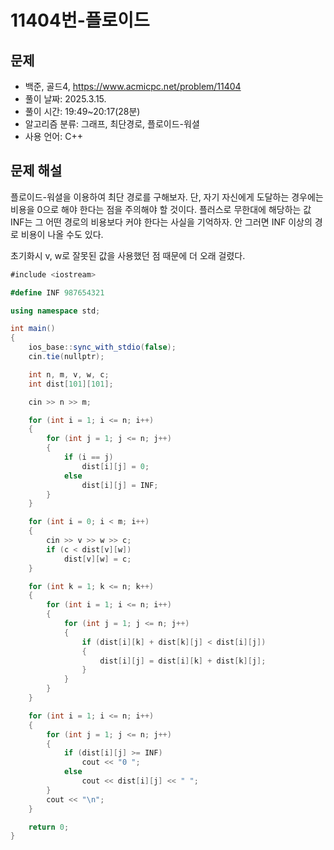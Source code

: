 # 11404번-플로이드

## 문제

- 백준, 골드4, https://www.acmicpc.net/problem/11404
- 풀이 날짜: 2025.3.15.
- 풀이 시간: 19:49~20:17(28분)
- 알고리즘 분류: 그래프, 최단경로, 플로이드-워셜
- 사용 언어: C++

## 문제 해설

플로이드-워셜을 이용하여 최단 경로를 구해보자. 단, 자기 자신에게 도달하는 경우에는 비용을 0으로 해야 한다는 점을 주의해야 할 것이다. 플러스로 무한대에 해당하는 값 INF는 그 어떤 경로의 비용보다 커야 한다는 사실을 기억하자. 안 그러면 INF 이상의 경로 비용이 나올 수도 있다.

초기화시 v, w로 잘못된 값을 사용했던 점 때문에 더 오래 걸렸다.

```csharp
#include <iostream>

#define INF 987654321

using namespace std;

int main()
{
    ios_base::sync_with_stdio(false);
    cin.tie(nullptr);

    int n, m, v, w, c;
    int dist[101][101];

    cin >> n >> m;

    for (int i = 1; i <= n; i++)
    {
        for (int j = 1; j <= n; j++)
        {
            if (i == j)
                dist[i][j] = 0;
            else
                dist[i][j] = INF;
        }
    }

    for (int i = 0; i < m; i++)
    {
        cin >> v >> w >> c;
        if (c < dist[v][w])
            dist[v][w] = c;
    }

    for (int k = 1; k <= n; k++)
    {
        for (int i = 1; i <= n; i++)
        {
            for (int j = 1; j <= n; j++)
            {
                if (dist[i][k] + dist[k][j] < dist[i][j])
                {
                    dist[i][j] = dist[i][k] + dist[k][j];
                }
            }
        }
    }

    for (int i = 1; i <= n; i++)
    {
        for (int j = 1; j <= n; j++)
        {
            if (dist[i][j] >= INF)
                cout << "0 ";
            else
                cout << dist[i][j] << " ";
        }
        cout << "\n";
    }

    return 0;
}
```
